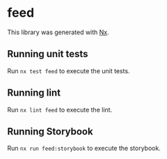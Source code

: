 # feed

This library was generated with [Nx](https://nx.dev).

## Running unit tests

Run `nx test feed` to execute the unit tests.

## Running lint

Run `nx lint feed` to execute the lint.

## Running Storybook

Run `nx run feed:storybook` to execute the storybook.
